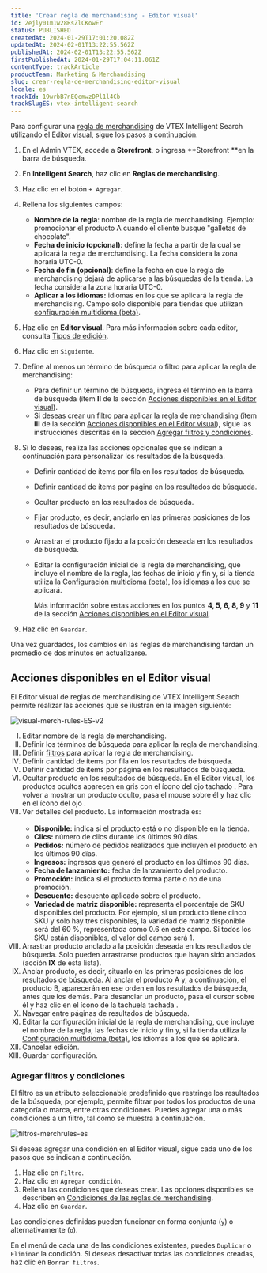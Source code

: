 ```yaml
---
title: 'Crear regla de merchandising - Editor visual'
id: 2ejly01m1w28RsZlCKowEr
status: PUBLISHED
createdAt: 2024-01-29T17:01:20.082Z
updatedAt: 2024-02-01T13:22:55.562Z
publishedAt: 2024-02-01T13:22:55.562Z
firstPublishedAt: 2024-01-29T17:04:11.061Z
contentType: trackArticle
productTeam: Marketing & Merchandising
slug: crear-regla-de-merchandising-editor-visual
locale: es
trackId: 19wrbB7nEQcmwzDPl1l4Cb
trackSlugES: vtex-intelligent-search
---
```


Para configurar una [regla de merchandising](https://help.vtex.com/es/tracks/vtex-intelligent-search--19wrbB7nEQcmwzDPl1l4Cb/5tBSYXb9EIdePa0MWTnFd0) de VTEX Intelligent Search utilizando el [Editor visual](https://help.vtex.com/es/tracks/vtex-intelligent-search--19wrbB7nEQcmwzDPl1l4Cb/5tBSYXb9EIdePa0MWTnFd0#tipos-de-edicao), sigue los pasos a continuación.

1. En el Admin VTEX, accede a **Storefront**, o ingresa **Storefront **en la barra de búsqueda.
2. En **Intelligent Search**, haz clic en **Reglas de merchandising**.
3. Haz clic en el botón `+ Agregar`.
4. Rellena los siguientes campos:

    * **Nombre de la regla**: nombre de la regla de merchandising. Ejemplo: promocionar el producto A cuando el cliente busque "galletas de chocolate".
    * **Fecha de inicio (opcional)**: define la fecha a partir de la cual se aplicará la regla de merchandising. La fecha considera la zona horaria UTC-0.
    * **Fecha de fin (opcional)**: define la fecha en que la regla de merchandising dejará de aplicarse a las búsquedas de la tienda. La fecha considera la zona horaria UTC-0.
    * **Aplicar a los idiomas:** idiomas en los que se aplicará la regla de merchandising. Campo solo disponible para tiendas que utilizan [configuración multidioma (beta)](https://help.vtex.com/es/tutorial/vtex-intelligent-search-configuracoes-multi-idioma-beta--2WahlTESLXIJ9XBdQMdTYO).
5. Haz clic en **Editor visual**. Para más información sobre cada editor, consulta [Tipos de edición](https://help.vtex.com/es/tracks/vtex-intelligent-search--19wrbB7nEQcmwzDPl1l4Cb/5tBSYXb9EIdePa0MWTnFd0#tipos-de-edicao).
6. Haz clic en `Siguiente`.
7. Define al menos un término de búsqueda o filtro para aplicar la regla de merchandising:

    * Para definir un término de búsqueda, ingresa el término en la barra de búsqueda (ítem **II** de la sección [Acciones disponibles en el Editor visual](https://docs.google.com/document/d/1zUZ_FhSGgJ8b3E0oF-q04sfcaDw6_btr/edit#bookmark=id.2et92p0)).
    * Si deseas crear un filtro para aplicar la regla de merchandising (ítem **III** de la sección [Acciones disponibles en el Editor visual](https://docs.google.com/document/d/1zUZ_FhSGgJ8b3E0oF-q04sfcaDw6_btr/edit#bookmark=id.2et92p0)), sigue las instrucciones descritas en la sección [Agregar filtros y condiciones](https://help.vtex.com/es/tutorial/criar-regra-de-merchandising-editor-visual-beta--6xteumx9MsDt0uEppbChu3#adicionar-filtros-e-condicoes).
8. Si lo deseas, realiza las acciones opcionales que se indican a continuación para personalizar los resultados de la búsqueda.
    * Definir cantidad de ítems por fila en los resultados de búsqueda.
    * Definir cantidad de ítems por página en los resultados de búsqueda.
    * Ocultar producto en los resultados de búsqueda.
    * Fijar producto, es decir, anclarlo en las primeras posiciones de los resultados de búsqueda.
    * Arrastrar el producto fijado a la posición deseada en los resultados de búsqueda.
    * Editar la configuración inicial de la regla de merchandising, que incluye el nombre de la regla, las fechas de inicio y fin y, si la tienda utiliza la [Configuración multidioma (beta)](https://help.vtex.com/es/tutorial/vtex-intelligent-search-configuracoes-multi-idioma-beta--2WahlTESLXIJ9XBdQMdTYO), los idiomas a los que se aplicará.

      Más información sobre estas acciones en los puntos **4, 5, 6, 8, 9** y **11** de la sección [Acciones disponibles en el Editor visual](#acciones-disponibles-en-el-editor-visual).
9. Haz clic en `Guardar`.

 <div class="alert alert-info">
  <p>Una vez guardados, los cambios en las reglas de merchandising tardan un promedio de dos minutos en actualizarse.</p>
</div>

## Acciones disponibles en el Editor visual

El Editor visual de reglas de merchandising de VTEX Intelligent Search permite realizar las acciones que se ilustran en la imagen siguiente:

![visual-merch-rules-ES-v2](//images.ctfassets.net/alneenqid6w5/1wQEvrFFEp5ixHPCVtHsxa/717c18f418806f9cda88166167928548/visual-merch-rules-ES-v2.png)

<ol class="mv7" type="I">
    <li class="t-body c-on-base mb5 lh-copy">Editar nombre de la regla de merchandising.</li>
    <li class="t-body c-on-base mb5 lh-copy">Definir los términos de búsqueda para aplicar la regla de merchandising.</li>
    <li class="t-body c-on-base mb5 lh-copy">Definir <a href="#agregar-filtros-y-condiciones" rel="noopener noreferrer"
            target="_self"
            class="t-body mv5 lh-copy c-link active-c-link hover-c-link visited-c-link hover-c-link break-word">filtros</a> para aplicar la regla de merchandising.</li>
    <li class="t-body c-on-base mb5 lh-copy">Definir cantidad de ítems por fila en los resultados de búsqueda.</li>
    <li class="t-body c-on-base mb5 lh-copy">Definir cantidad de ítems por página en los resultados de búsqueda.</li>
    <li class="t-body c-on-base mb5 lh-copy">Ocultar producto en los resultados de búsqueda. En el Editor visual, los productos ocultos aparecen en gris con el ícono del ojo tachado <i class="far fa-eye-slash"></i>. Para volver a mostrar un producto oculto, pasa el mouse sobre él y haz clic en el ícono del ojo <i class="far fa-eye"></i>.</li>
    <li class="t-body c-on-base mb5 lh-copy">Ver detalles del producto. La información mostrada es:<br /><br />
	   <ul>
		  <li class="t-body c-on-base mb5 lh-copy"><strong>Disponible:</strong> indica si el producto está o no disponible en la tienda.</li>
			<li class="t-body c-on-base mb5 lh-copy"><strong>Clics:</strong> número de clics durante los últimos 90 días.</li>
			<li class="t-body c-on-base mb5 lh-copy"><strong>Pedidos:</strong> número de pedidos realizados que incluyen el producto en los últimos 90 días.</li>
			<li class="t-body c-on-base mb5 lh-copy"><strong>Ingresos:</strong> ingresos que generó el producto en los últimos 90 días.</li>
			<li class="t-body c-on-base mb5 lh-copy"><strong>Fecha de lanzamiento:</strong> fecha de lanzamiento del producto.</li> 
			<li class="t-body c-on-base mb5 lh-copy"><strong>Promoción:</strong> indica si el producto forma parte o no de una promoción.</li>
			<li class="t-body c-on-base mb5 lh-copy"><strong>Descuento:</strong> descuento aplicado sobre el producto.</li>
			<li class="t-body c-on-base mb5 lh-copy"><strong>Variedad de matriz disponible: </strong>representa el porcentaje de SKU disponibles del producto. Por ejemplo, si un producto tiene cinco SKU y solo hay tres disponibles, la variedad de matriz disponible será del 60 %, representada como 0.6 en este campo. Si todos los SKU están disponibles, el valor del campo será 1.</li>
	   </ul>
    </li>
    <li class="t-body c-on-base mb5 lh-copy">Arrastrar producto anclado a la posición deseada en los resultados de búsqueda. Solo pueden arrastrarse productos que hayan sido anclados (acción <strong>IX</strong> de esta lista).</li>
    <li class="t-body c-on-base mb5 lh-copy">Anclar producto, es decir, situarlo en las primeras posiciones de los resultados de búsqueda. Al anclar el producto A y, a continuación, el producto B, aparecerán en ese orden en los resultados de búsqueda, antes que los demás. Para desanclar un producto, pasa el cursor sobre él y haz clic en el ícono de la tachuela tachada <i class="fas fa-thumbtack"></i>.</li>
    <li class="t-body c-on-base mb5 lh-copy">Navegar entre páginas de resultados de búsqueda.</li>
    <li class="t-body c-on-base mb5 lh-copy">Editar la configuración inicial de la regla de merchandising, que incluye el nombre de la regla, las fechas de inicio y fin y, si la tienda utiliza la <a rel="noopener noreferrer" target="_self" class="t-body mv5 lh-copy c-link active-c-link hover-c-link visited-c-link hover-c-link break-word" href="https://help.vtex.com/es/tutorial/vtex-intelligent-search-configuracoes-multi-idioma-beta--2WahlTESLXIJ9XBdQMdTYO">Configuración multidioma (beta)</a>, los idiomas a los que se aplicará.</li>
    <li class="t-body c-on-base mb5 lh-copy">Cancelar edición.</li>
    <li class="t-body c-on-base mb5 lh-copy">Guardar configuración.</li>
</ol>

### Agregar filtros y condiciones

El filtro es un atributo seleccionable predefinido que restringe los resultados de la búsqueda, por ejemplo, permite filtrar por todos los productos de una categoría o marca, entre otras condiciones. Puedes agregar una o más condiciones a un filtro, tal como se muestra a continuación.

![filtros-merchrules-es](//images.ctfassets.net/alneenqid6w5/5e2KtHyjaAmvBqRDaJe8EK/cff18739dd40a27d303df3b5664e4d63/filtros-es.gif)

Si deseas agregar una condición en el Editor visual, sigue cada uno de los pasos que se indican a continuación. 

1. Haz clic en `Filtro`.
2. Haz clic en `Agregar condición`.
3. Rellena las condiciones que deseas crear. Las opciones disponibles se describen en [Condiciones de las reglas de merchandising](https://help.vtex.com/es/tracks/vtex-intelligent-search--19wrbB7nEQcmwzDPl1l4Cb/3Dvava8LSVcFKeS2S6J7XW).
4. Haz clic en `Guardar`.

Las condiciones definidas pueden funcionar en forma conjunta (`y`) o alternativamente (`o`).

En el menú de cada una de las condiciones existentes, puedes `Duplicar` o `Eliminar` la condición. Si deseas desactivar todas las condiciones creadas, haz clic en `Borrar filtros`.
